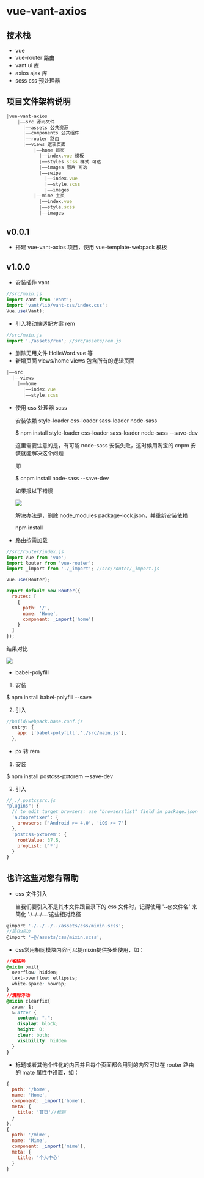 # vue-vant-axios

## 技术栈

* vue
* vue-router 路由
* vant ui 库
* axios ajax 库
* scss css 预处理器

## 项目文件架构说明

```js
|vue-vant-axios
    |——src 源码文件
      |——assets 公共资源
      |——components 公共组件
      |——router 路由
      |——views 逻辑页面
          |——home 首页
            |——index.vue 模板
            |——styles.scss 样式 可选
            |——images 图片 可选
            |——swipe
              |——index.vue
              |——style.scss
              |——images
          |——mime 主页
            |——index.vue
            |——style.scss
            |——images
```

## v0.0.1

* 搭建 vue-vant-axios 项目，使用 vue-template-webpack 模板

## v1.0.0

* 安装插件 vant

```js
//src/main.js
import Vant from 'vant';
import 'vant/lib/vant-css/index.css';
Vue.use(Vant);
```

* 引入移动端适配方案 rem

```js
//src/main.js
import './assets/rem'; //src/assets/rem.js
```

* 删除无用文件 HolleWord.vue 等
* 新增页面 views/home views 包含所有的逻辑页面

```js
|——src
  |——views
    |——home
      |——index.vue
      |——style.scss
```

* 使用 css 处理器 scss

  安装依赖 style-loader css-loader sass-loader node-sass

  $ npm install style-loader css-loader sass-loader node-sass --save-dev

  这里需要注意的是，有可能 node-sass 安装失败，这时候用淘宝的 cnpm 安装就能解决这个问题

  即

  $ cnpm install node-sass --save-dev

  如果报以下错误

  ![](./dosc/images/1.scss.png)

  解决办法是，删除 node_modules package-lock.json，并重新安装依赖

  npm install

* 路由按需加载

```js
//src/router/index.js
import Vue from 'vue';
import Router from 'vue-router';
import _import from './_import'; //src/router/_import.js

Vue.use(Router);

export default new Router({
  routes: [
    {
      path: '/',
      name: 'Home',
      component: _import('home')
    }
  ]
});
```

结果对比

![](./dosc/images/2.router.png)

* babel-polyfill

1. 安装

$ npm install babel-polyfill --save

2. 引入

```js
//build/webpack.base.conf.js
  entry: {
    app: ['babel-polyfill','./src/main.js'],
  },
```

* px 转 rem

1. 安装

$ npm install postcss-pxtorem --save-dev

2. 引入

```js
// ./.postcssrc.js
"plugins": {
  // to edit target browsers: use "browserslist" field in package.json
  'autoprefixer': {
    browsers: ['Android >= 4.0', 'iOS >= 7']
  },
  'postcss-pxtorem': {
    rootValue: 37.5,
    propList: ['*']
  }
}
```

## 也许这些对您有帮助

* css 文件引入

  当我们要引入不是其本文件跟目录下的 css 文件时，记得使用 '~@文件名' 来简化 './../../....'这些相对路径

```js
@import './../../../assets/css/mixin.scss';
//简化成功
@import '~@/assets/css/mixin.scss';
```

* css常用相同模块内容可以提mixin提供多处使用，如：
```css
//省略号
@mixin omit{
  overflow: hidden;
  text-overflow: ellipsis;
  white-space: nowrap;
}
//清除浮动
@mixin clearfix{
  zoom: 1;
  &:after {
    content: ".";
    display: block;
    height: 0;
    clear: both;
    visibility: hidden
  }
}
```

* 标题或者其他个性化的内容并且每个页面都会用到的内容可以在 router 路由的 mate 属性中设置，如：

```js
{
  path: '/home',
  name: 'Home',
  component: _import('home'),
  meta: {
    title: '首页'//标题
  }
},
{
  path: '/mime',
  name: 'Mime',
  component: _import('mime'),
  meta: {
    title: '个人中心'
  }
}
```
